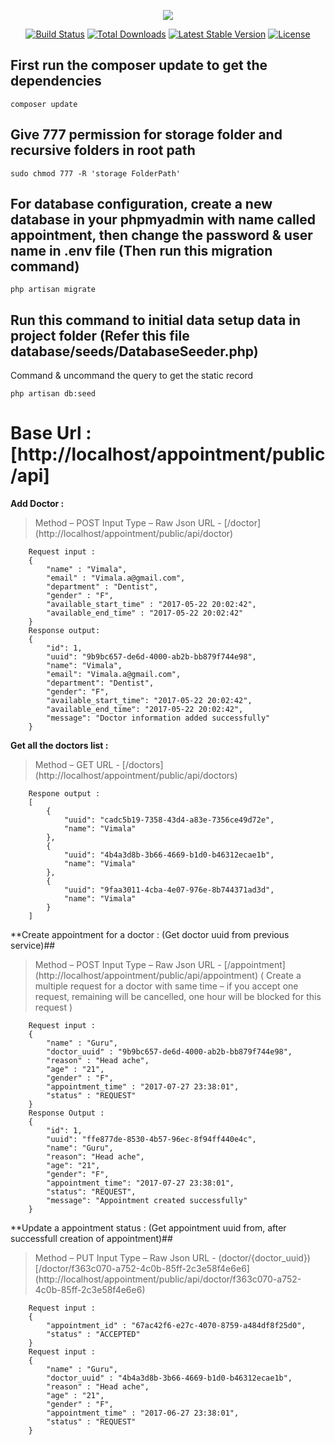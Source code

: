 <p align="center"><img src="https://laravel.com/assets/img/components/logo-laravel.svg"></p>

<p align="center">
<a href="https://travis-ci.org/laravel/framework"><img src="https://travis-ci.org/laravel/framework.svg" alt="Build Status"></a>
<a href="https://packagist.org/packages/laravel/framework"><img src="https://poser.pugx.org/laravel/framework/d/total.svg" alt="Total Downloads"></a>
<a href="https://packagist.org/packages/laravel/framework"><img src="https://poser.pugx.org/laravel/framework/v/stable.svg" alt="Latest Stable Version"></a>
<a href="https://packagist.org/packages/laravel/framework"><img src="https://poser.pugx.org/laravel/framework/license.svg" alt="License"></a>
</p>

## First run the composer update to get the dependencies

```
composer update
```

## Give 777 permission for storage folder and recursive folders in root path

```
sudo chmod 777 -R 'storage FolderPath'
```

## For database configuration, create a new database in your phpmyadmin with name called appointment, then change the password & user name in .env file (Then run this migration command)

```
php artisan migrate
```

## Run this command to initial data setup data in project folder (Refer this file database/seeds/DatabaseSeeder.php)
Command & uncommand the query to get the static record

```
php artisan db:seed
```

# Base Url :  [http://localhost/appointment/public/api]

**Add Doctor :**
>Method – POST
>Input Type – Raw Json
>URL - [/doctor] (http://localhost/appointment/public/api/doctor)
```
	Request input :
	{
		"name" : "Vimala",
		"email" : "Vimala.a@gmail.com",
		"department" : "Dentist",
		"gender" : "F",
		"available_start_time" : "2017-05-22 20:02:42",
		"available_end_time" : "2017-05-22 20:02:42"
	}
	Response output:
	{
		"id": 1,
		"uuid": "9b9bc657-de6d-4000-ab2b-bb879f744e98",
		"name": "Vimala",
		"email": "Vimala.a@gmail.com",
		"department": "Dentist",
		"gender": "F",
		"available_start_time": "2017-05-22 20:02:42",
		"available_end_time": "2017-05-22 20:02:42",
		"message": "Doctor information added successfully"
	}
```
**Get all the doctors list :**
>Method – GET
>URL - [/doctors] (http://localhost/appointment/public/api/doctors)
```
	Respone output :
	[
		{
			"uuid": "cadc5b19-7358-43d4-a83e-7356ce49d72e",
			"name": "Vimala"
		},
		{
			"uuid": "4b4a3d8b-3b66-4669-b1d0-b46312ecae1b",
			"name": "Vimala"
		},
		{
			"uuid": "9faa3011-4cba-4e07-976e-8b744371ad3d",
			"name": "Vimala"
		}
	]
```
**Create appointment for a doctor : (Get doctor uuid from previous service)##
>Method – POST
>Input Type – Raw Json
>URL - [/appointment] (http://localhost/appointment/public/api/appointment)
            ( Create a multiple request for a doctor with same time – if you accept one request, remaining will be cancelled, one hour will be blocked for this request )
```
	Request input :
	{
		"name" : "Guru",
		"doctor_uuid" : "9b9bc657-de6d-4000-ab2b-bb879f744e98",
		"reason" : "Head ache",
		"age" : "21",
		"gender" : "F",
		"appointment_time" : "2017-07-27 23:38:01",
		"status" : "REQUEST"
	}
	Response Output :
	{
		"id": 1,
		"uuid": "ffe877de-8530-4b57-96ec-8f94ff440e4c",
		"name": "Guru",
		"reason": "Head ache",
		"age": "21",
		"gender": "F",
		"appointment_time": "2017-07-27 23:38:01",
		"status": "REQUEST",
		"message": "Appointment created successfully"
	}
```
**Update a appointment status : (Get appointment uuid from, after successfull creation of appointment)##
>Method – PUT
>Input Type – Raw Json
>URL - (doctor/{doctor_uuid})
          [/doctor/f363c070-a752-4c0b-85ff-2c3e58f4e6e6] (http://localhost/appointment/public/api/doctor/f363c070-a752-4c0b-85ff-2c3e58f4e6e6)
```
	Request input :
	{
		"appointment_id" : "67ac42f6-e27c-4070-8759-a484df8f25d0",
		"status" : "ACCEPTED"
	}
	Request input :
	{
		"name" : "Guru",
		"doctor_uuid" : "4b4a3d8b-3b66-4669-b1d0-b46312ecae1b",
		"reason" : "Head ache",
		"age" : "21",
		"gender" : "F",
		"appointment_time" : "2017-06-27 23:38:01",
		"status" : "REQUEST"
	}
```
